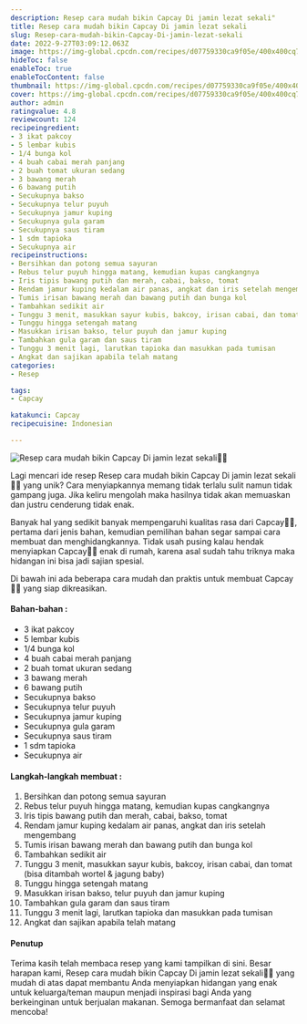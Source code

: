 ```yaml
---
description: Resep cara mudah bikin Capcay Di jamin lezat sekali"
title: Resep cara mudah bikin Capcay Di jamin lezat sekali
slug: Resep-cara-mudah-bikin-Capcay-Di-jamin-lezat-sekali
date: 2022-9-27T03:09:12.063Z
image: https://img-global.cpcdn.com/recipes/d07759330ca9f05e/400x400cq70/photo.jpg
hideToc: false
enableToc: true
enableTocContent: false
thumbnail: https://img-global.cpcdn.com/recipes/d07759330ca9f05e/400x400cq70/photo.jpg
cover: https://img-global.cpcdn.com/recipes/d07759330ca9f05e/400x400cq70/photo.jpg
author: admin
ratingvalue: 4.8
reviewcount: 124
recipeingredient:
- 3 ikat pakcoy
- 5 lembar kubis
- 1/4 bunga kol
- 4 buah cabai merah panjang
- 2 buah tomat ukuran sedang
- 3 bawang merah
- 6 bawang putih
- Secukupnya bakso
- Secukupnya telur puyuh
- Secukupnya jamur kuping
- Secukupnya gula garam
- Secukupnya saus tiram
- 1 sdm tapioka
- Secukupnya air
recipeinstructions:
- Bersihkan dan potong semua sayuran
- Rebus telur puyuh hingga matang, kemudian kupas cangkangnya
- Iris tipis bawang putih dan merah, cabai, bakso, tomat
- Rendam jamur kuping kedalam air panas, angkat dan iris setelah mengembang
- Tumis irisan bawang merah dan bawang putih dan bunga kol
- Tambahkan sedikit air
- Tunggu 3 menit, masukkan sayur kubis, bakcoy, irisan cabai, dan tomat (bisa ditambah wortel & jagung baby)
- Tunggu hingga setengah matang
- Masukkan irisan bakso, telur puyuh dan jamur kuping
- Tambahkan gula garam dan saus tiram
- Tunggu 3 menit lagi, larutkan tapioka dan masukkan pada tumisan
- Angkat dan sajikan apabila telah matang
categories:
- Resep

tags:
- Capcay

katakunci: Capcay
recipecuisine: Indonesian

---
```


![Resep cara mudah bikin Capcay Di jamin lezat sekali👩‍🍳](https://img-global.cpcdn.com/recipes/d07759330ca9f05e/400x400cq70/photo.jpg)

Lagi mencari ide resep Resep cara mudah bikin Capcay Di jamin lezat sekali👩‍🍳 yang unik? Cara menyiapkannya memang tidak terlalu sulit namun tidak gampang juga. Jika keliru mengolah maka hasilnya tidak akan memuaskan dan justru cenderung tidak enak.

Banyak hal yang sedikit banyak mempengaruhi kualitas rasa dari Capcay👩‍🍳, pertama dari jenis bahan, kemudian pemilihan bahan segar sampai cara membuat dan menghidangkannya. Tidak usah pusing kalau hendak menyiapkan Capcay👩‍🍳 enak di rumah, karena asal sudah tahu triknya maka hidangan ini bisa jadi sajian spesial.

Di bawah ini ada beberapa cara mudah dan praktis untuk membuat Capcay👩‍🍳 yang siap dikreasikan.

<!--inarticleads1-->

#### Bahan-bahan :

- 3 ikat pakcoy
- 5 lembar kubis
- 1/4 bunga kol
- 4 buah cabai merah panjang
- 2 buah tomat ukuran sedang
- 3 bawang merah
- 6 bawang putih
- Secukupnya bakso
- Secukupnya telur puyuh
- Secukupnya jamur kuping
- Secukupnya gula garam
- Secukupnya saus tiram
- 1 sdm tapioka
- Secukupnya air

<!--inarticleads2-->

#### Langkah-langkah membuat :

1. Bersihkan dan potong semua sayuran
1. Rebus telur puyuh hingga matang, kemudian kupas cangkangnya
1. Iris tipis bawang putih dan merah, cabai, bakso, tomat
1. Rendam jamur kuping kedalam air panas, angkat dan iris setelah mengembang
1. Tumis irisan bawang merah dan bawang putih dan bunga kol
1. Tambahkan sedikit air
1. Tunggu 3 menit, masukkan sayur kubis, bakcoy, irisan cabai, dan tomat (bisa ditambah wortel & jagung baby)
1. Tunggu hingga setengah matang
1. Masukkan irisan bakso, telur puyuh dan jamur kuping
1. Tambahkan gula garam dan saus tiram
1. Tunggu 3 menit lagi, larutkan tapioka dan masukkan pada tumisan
1. Angkat dan sajikan apabila telah matang

#### Penutup

Terima kasih telah membaca resep yang kami tampilkan di sini. Besar harapan kami, Resep cara mudah bikin Capcay Di jamin lezat sekali👩‍🍳 yang mudah di atas dapat membantu Anda menyiapkan hidangan yang enak untuk keluarga/teman maupun menjadi inspirasi bagi Anda yang berkeinginan untuk berjualan makanan. Semoga bermanfaat dan selamat mencoba!